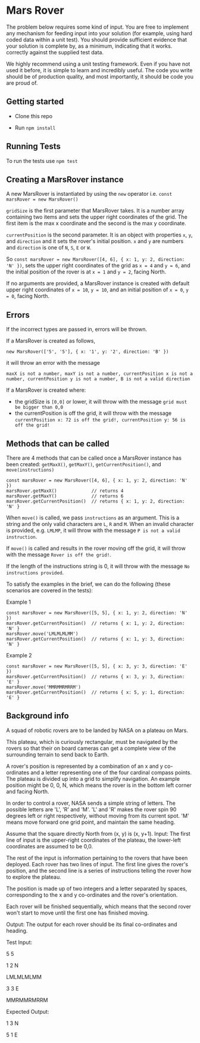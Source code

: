# Mars Rover

The problem below requires some kind of input. You are free to implement any mechanism for feeding input into your solution (for example, using
hard coded data within a unit test). You should provide sufficient evidence that your solution is complete by, as a minimum, indicating that it works.
correctly against the supplied test data.

We highly recommend using a unit testing framework. Even if you have not used it before, it is simple to learn and incredibly useful. The code you write should be of production quality, and most importantly, it should be code you are proud of.

## Getting started

- Clone this repo

- Run `npm install`

## Running Tests

To run the tests use `npm test`

## Creating a MarsRover instance

A new MarsRover is instantiated by using the `new` operator i.e. `const marsRover = new MarsRover()`

`gridSize` is the first parameter that MarsRover takes. It is a number array containing two items and sets the upper right coordinates of the grid. The first item is the max x coordinate and the second is the max y coordinate.

`currentPosition` is the second parameter. It is an object with properties `x`, `y`, and `direction` and it sets the rover's initial position. `x` and `y` are numbers and `direction` is one of `N`, `S`, `E` or `W`.

So `const marsRover = new MarsRover([4, 6], { x: 1, y: 2, direction: 'N' })`, sets the upper right coordinates of the grid as `x = 4` and `y = 6`, and the initial position of the rover is at `x = 1` and `y = 2`, facing North.

If no arguments are provided, a MarsRover instance is created with default upper right coordinates of `x = 10`, `y = 10`, and an initial position of `x = 0`, `y = 0`, facing North.

## Errors

If the incorrect types are passed in, errors will be thrown.

If a MarsRover is created as follows,

`new MarsRover(['5', '5'], { x: '1', y: '2', direction: 'B' })`

it will throw an error with the message

`maxX is not a number, maxY is not a number, currentPosition x is not a number, currentPosition y is not a number, B is not a valid direction`

If a MarsRover is created where:

- the gridSize is `[0,0]` or lower, it will throw with the message `grid must be bigger than 0,0`
- the currentPosition is off the grid, it will throw with the message `currentPosition x: 72 is off the grid!, currentPosition y: 56 is off the grid!`

## Methods that can be called

There are 4 methods that can be called once a MarsRover instance has been created: `getMaxX()`, `getMaxY()`, `getCurrentPosition()`, and `move(instructions)`

```
const marsRover = new MarsRover([4, 6], { x: 1, y: 2, direction: 'N' })
marsRover.getMaxX()             // returns 4
marsRover.getMaxY()             // returns 6
marsRover.getCurrentPosition()  // returns { x: 1, y: 2, direction: 'N' }
```

When `move()` is called, we pass `instructions` as an argument. This is a string and the only valid characters are `L`, `R` and `M`. When an invalid character is provided, e.g. `LMLMP`, it will throw with the message `P is not a valid instruction`.

If `move()` is called and results in the rover moving off the grid, it will throw with the message `Rover is off the grid!`.

If the length of the instructions string is 0, it will throw with the message `No instructions provided`.

To satisfy the examples in the brief, we can do the following (these scenarios are covered in the tests):

Example 1
```
const marsRover = new MarsRover([5, 5], { x: 1, y: 2, direction: 'N' })
marsRover.getCurrentPosition()  // returns { x: 1, y: 2, direction: 'N' }
marsRover.move('LMLMLMLMM')
marsRover.getCurrentPosition()  // returns { x: 1, y: 3, direction: 'N' }
```

Example 2
```
const marsRover = new MarsRover([5, 5], { x: 3, y: 3, direction: 'E' })
marsRover.getCurrentPosition()  // returns { x: 3, y: 3, direction: 'E' }
marsRover.move('MMRMMRMRRM')
marsRover.getCurrentPosition()  // returns { x: 5, y: 1, direction: 'E' }
```

## Background info

A squad of robotic rovers are to be landed by NASA on a plateau on Mars.

This plateau, which is curiously rectangular, must be navigated by the rovers so that their on board cameras can get a complete view of the
surrounding terrain to send back to Earth.

A rover's position is represented by a combination of an x and y co-ordinates and a letter representing one of the four cardinal compass points.
The plateau is divided up into a grid to simplify navigation. An example position might be 0, 0, N, which means the rover is in the bottom left
corner and facing North.

In order to control a rover, NASA sends a simple string of letters. The possible letters are 'L', 'R' and 'M'. 'L' and 'R' makes the rover spin 90 degrees left or right respectively, without moving from its current spot.
'M' means move forward one grid point, and maintain the same heading.

Assume that the square directly North from (x, y) is (x, y+1).
Input:
The first line of input is the upper-right coordinates of the plateau, the lower-left coordinates are assumed to be 0,0.

The rest of the input is information pertaining to the rovers that have been deployed. Each rover has two lines of input. The first line gives the rover's position, and the second line is a series of instructions telling the rover how to explore the plateau.

The position is made up of two integers and a letter separated by spaces, corresponding to the x and y co-ordinates and the rover's orientation.

Each rover will be finished sequentially, which means that the second rover won't start to move until the first one has finished moving.

Output:
The output for each rover should be its final co-ordinates and heading.

Test Input:

5 5

1 2 N

LMLMLMLMM

3 3 E

MMRMMRMRRM

Expected Output:

1 3 N

5 1 E
